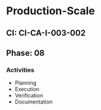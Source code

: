 # Production-Scale

## CI: CI-CA-I-003-002
## Phase: 08

### Activities
- Planning
- Execution
- Verification
- Documentation
